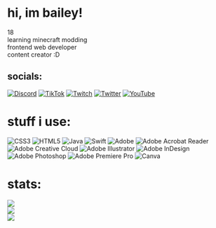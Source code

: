 # hi, im bailey!
18<br>    learning minecraft modding<br>    frontend web developer<br>    content creator :D


## socials:
[![Discord](https://img.shields.io/badge/Discord-%237289DA.svg?logo=discord&logoColor=white)](https://discord.gg/6DAStWXXV5) [![TikTok](https://img.shields.io/badge/TikTok-%23000000.svg?logo=TikTok&logoColor=white)](https://tiktok.com/@laneium) [![Twitch](https://img.shields.io/badge/Twitch-%239146FF.svg?logo=Twitch&logoColor=white)](https://twitch.tv/laneium) [![Twitter](https://img.shields.io/badge/Twitter-%231DA1F2.svg?logo=Twitter&logoColor=white)](https://twitter.com/laneium) [![YouTube](https://img.shields.io/badge/YouTube-%23FF0000.svg?logo=YouTube&logoColor=white)](https://youtube.com/@laneium) 

# stuff i use:
![CSS3](https://img.shields.io/badge/css3-%231572B6.svg?style=for-the-badge&logo=css3&logoColor=white) ![HTML5](https://img.shields.io/badge/html5-%23E34F26.svg?style=for-the-badge&logo=html5&logoColor=white) ![Java](https://img.shields.io/badge/java-%23ED8B00.svg?style=for-the-badge&logo=openjdk&logoColor=white) ![Swift](https://img.shields.io/badge/swift-F54A2A?style=for-the-badge&logo=swift&logoColor=white) ![Adobe](https://img.shields.io/badge/adobe-%23FF0000.svg?style=for-the-badge&logo=adobe&logoColor=white) ![Adobe Acrobat Reader](https://img.shields.io/badge/Adobe%20Acrobat%20Reader-EC1C24.svg?style=for-the-badge&logo=Adobe%20Acrobat%20Reader&logoColor=white) ![Adobe Creative Cloud](https://img.shields.io/badge/Adobe%20Creative%20Cloud-DA1F26.svg?style=for-the-badge&logo=Adobe%20Creative%20Cloud&logoColor=white) ![Adobe Illustrator](https://img.shields.io/badge/adobe%20illustrator-%23FF9A00.svg?style=for-the-badge&logo=adobe%20illustrator&logoColor=white) ![Adobe InDesign](https://img.shields.io/badge/Adobe%20InDesign-49021F?style=for-the-badge&logo=adobeindesign&logoColor=FF3366) ![Adobe Photoshop](https://img.shields.io/badge/adobe%20photoshop-%2331A8FF.svg?style=for-the-badge&logo=adobe%20photoshop&logoColor=white) ![Adobe Premiere Pro](https://img.shields.io/badge/Adobe%20Premiere%20Pro-9999FF.svg?style=for-the-badge&logo=Adobe%20Premiere%20Pro&logoColor=white) ![Canva](https://img.shields.io/badge/Canva-%2300C4CC.svg?style=for-the-badge&logo=Canva&logoColor=white)
# stats:
![](https://github-readme-stats.vercel.app/api?username=laneium&theme=dark&hide_border=false&include_all_commits=false&count_private=false)<br/>
![](https://github-readme-streak-stats.herokuapp.com/?user=laneium&theme=dark&hide_border=false)<br/>
![](https://github-readme-stats.vercel.app/api/top-langs/?username=laneium&theme=dark&hide_border=false&include_all_commits=false&count_private=false&layout=compact)

<!-- Proudly created with GPRM ( https://gprm.itsvg.in ) -->
